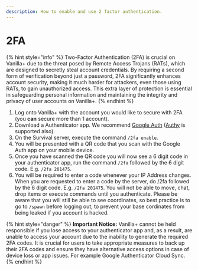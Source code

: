 ```yaml
---
description: How to enable and use 2 factor authentication.
---
```


# 2FA

{% hint style="info" %}
Two-Factor Authentication (2FA) is crucial on Vanilla+ due to the threat posed by Remote Access Trojans (RATs), which are designed to secretly steal account credentials. By requiring a second form of verification beyond just a password, 2FA significantly enhances account security, making it much harder for attackers, even those using RATs, to gain unauthorized access. This extra layer of protection is essential in safeguarding personal information and maintaining the integrity and privacy of user accounts on Vanilla+.
{% endhint %}

1. Log onto Vanilla+ with the account you would like to secure with 2FA (you **can** secure more than 1 account).
2. Download a Authenticator app. We recommend [Google Auth](https://support.google.com/accounts/answer/1066447?hl=en\&co=GENIE.Platform%3DAndroid) ([Authy](https://authy.com) is supported also).
3. On the Survival server, execute the command `/2fa enable`.
4. You will be presented with a QR code that you scan with the Google Auth app on your mobile device.
5. Once you have scanned the QR code you will now see a 6 digit code in your authenticator app, run the command `/2fa` followed by the 6 digit code. E.g. `/2fa 201475`.
6. You will be required to enter a code whenever your IP Address changes. When you are requested to enter a code by the server, do /2fa followed by the 6 digit code. E.g. `/2fa 201475`. You will not be able to move, chat, drop items or execute commands until you authenticate. Please be aware that you will still be able to see coordinates, so best practice is to go to `/spawn` before logging out, to prevent your base cordinates from being leaked if you account is hacked.

{% hint style="danger" %}
**Important Notice:** Vanilla+ cannot be held responsible if you lose access to your authenticator app and, as a result, are unable to access your account due to the inability to generate the required 2FA codes. It is crucial for users to take appropriate measures to back up their 2FA codes and ensure they have alternative access options in case of device loss or app issues. For example Google Authenticator Cloud Sync.
{% endhint %}
